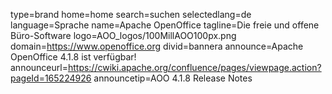 type=brand
home=home
search=suchen
selectedlang=de
language=Sprache
name=Apache OpenOffice
tagline=Die freie und offene Büro-Software
logo=AOO_logos/100MillAOO100px.png
domain=https://www.openoffice.org
divid=bannera
announce=Apache OpenOffice 4.1.8 ist verfügbar!
announceurl=https://cwiki.apache.org/confluence/pages/viewpage.action?pageId=165224926
announcetip=AOO 4.1.8 Release Notes
~~~~~~
